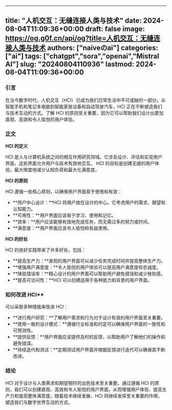 
---
title: "人机交互：无缝连接人类与技术"
date: 2024-08-04T11:09:36+00:00
draft: false
image: https://og.g0f.cn/api/og?title=人机交互：无缝连接人类与技术
authors: ["naiveのai"]
categories: ["ai"]
tags: ["chatgpt","sora","openai","Mistral AI"]
slug: "20240804110936"
lastmod: 2024-08-04T11:09:36+00:00
---
### 引言

在当今数字时代，人机交互（HCI）已成为我们日常生活中不可或缺的一部分。从智能手机和笔记本电脑到智能家居设备和自动驾驶汽车，HCI 正在不断塑造我们与技术互动的方式。了解 HCI 的原则至关重要，因为它可以帮助我们设计出更加直观、高效和令人愉悦的用户体验。

### 正文

**HCI 的定义**

HCI 是人与计算机系统之间的相互作用研究领域。它涉及设计、评估和实现用户界面，这些界面允许用户与技术有效地交互。 HCI 的目标是创建无缝的用户体验，最大限度地减少认知负荷和最大化满意度。

**HCI 的原则**

HCI 遵循一些核心原则，以确保用户界面易于使用和有效：

* **用户中心设计：**HCI 将用户放在设计的中心。它考虑用户的需求、期望和认知能力。
* **可用性：**用户界面应该易于学习、使用和记忆。
* **效率：**用户应该能够有效地完成任务，而无需过多的努力或时间。
* **满意度：**用户界面应该令人愉悦和有益使用。

**HCI 的好处**

HCI 的良好实践带来了许多好处，包括：

* **提高生产力：**直观的用户界面可以减少任务完成时间并提高整体生产力。
* **增强用户满意度：**令人愉悦的用户体验可以提高用户满意度和忠诚度。
* **降低错误率：**精心设计的用户界面可以帮助用户避免错误和减少挫败感。
* **提高可访问性：**HCI 可以创建适用于各种能力和背景的用户界面。

### 如何改进 HCI**

可以采取多种措施来改进 HCI：

* **进行用户研究：**了解用户需求和行为对于设计有效的用户界面至关重要。
* **使用一致的设计模式：**遵循行业标准和约定可以确保用户界面的一致性和可预测性。
* **提供反馈：**用户界面应该提供及时的反馈，以帮助用户了解他们的操作和避免错误。
* **持续迭代和测试：**定期测试用户界面并根据反馈进行迭代可以确保其不断改进。

### 结论

HCI 对于设计与人类需求和期望相符的出色技术至关重要。通过遵循 HCI 的原则，我们可以创建直观、高效和令人愉悦的用户界面，从而增强用户体验、提高生产力和提高整体满意度。随着技术继续发展，HCI 将继续发挥至关重要的作用，塑造我们与数字世界互动的方式。